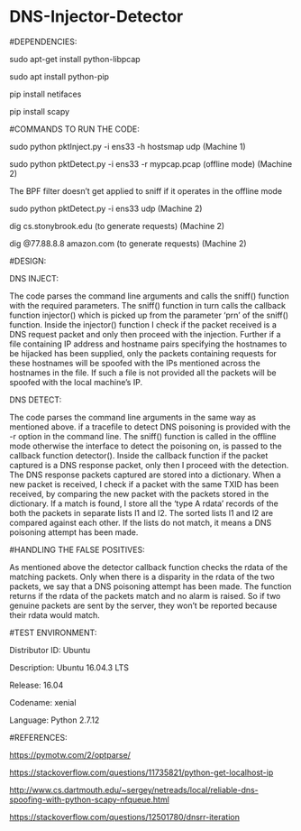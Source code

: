 # DNS-Injector-Detector

#DEPENDENCIES:

  sudo apt-get install python-libpcap 
  
  sudo apt install python-pip
  
  pip install netifaces
  
  pip install scapy
  
  



#COMMANDS TO RUN THE CODE:

  sudo python pktInject.py -i ens33 -h hostsmap udp      (Machine 1)

  sudo python pktDetect.py -i ens33 -r mypcap.pcap      (offline mode) (Machine 2)
  
  The BPF filter doesn’t get applied to sniff if it operates in the offline mode
  
  sudo python pktDetect.py -i ens33  udp                        (Machine 2)
  
  dig cs.stonybrook.edu (to generate requests)               (Machine 2)
  
  dig @77.88.8.8 amazon.com (to generate requests)    (Machine 2)
  
  
  
  

#DESIGN:

DNS INJECT:

  The code parses the command line arguments and calls the sniff() function with the 
  required parameters. The sniff() function in turn calls the callback function injector() which is 
  picked up from the parameter ‘prn’ of the sniff() function.
  Inside the injector() function I check if the packet received is a DNS request packet and only then
  proceed with the injection. Further if a file containing IP address and hostname pairs 
  specifying the hostnames to be hijacked has been supplied, only the packets containing 
  requests for these hostnames will be spoofed with the IPs mentioned across the hostnames in 
  the file. If such a file is not provided all the packets will be spoofed with the local machine’s IP.

DNS DETECT:

  The code parses the command line arguments in the same way as mentioned above. if a tracefile 
  to detect DNS poisoning is provided with the -r option in the command line. The sniff() function 
  is called in the offline mode otherwise the interface to detect the poisoning on, is passed to the 
  callback function detector(). Inside the callback function if the packet captured is a DNS 
  response packet, only then I proceed with the detection. The DNS response packets captured 
  are stored into a dictionary. When a new packet is received, I check if a packet with the same 
  TXID has been received, by comparing the new packet with the packets stored in the dictionary. 
  If a match is found, I store all the ‘type A rdata’ records of the both the packets in separate lists l1 
  and l2. The sorted lists l1 and l2 are compared against each other. If the lists do not match, it means a
  DNS poisoning attempt has been made.
  
  
  
  

#HANDLING THE FALSE POSITIVES:

  As mentioned above the detector callback function checks the rdata of the matching packets. 
  Only when there is a disparity in the rdata of the two packets, we say that a DNS poisoning 
  attempt has been made. The function returns if the rdata of the packets match and no alarm is raised.
  So if two genuine packets are sent by the server, they won’t be reported because their rdata would match.
  
  
  
  

#TEST ENVIRONMENT:

  Distributor ID:	Ubuntu
  
  Description:		Ubuntu 16.04.3 LTS
  
  Release:		16.04
  
  Codename:		xenial
  
  Language: 		Python 2.7.12
  
  
  
  

#REFERENCES:

  https://pymotw.com/2/optparse/
  
  https://stackoverflow.com/questions/11735821/python-get-localhost-ip 
  
  http://www.cs.dartmouth.edu/~sergey/netreads/local/reliable-dns-spoofing-with-python-scapy-nfqueue.html
  
  https://stackoverflow.com/questions/12501780/dnsrr-iteration





 




